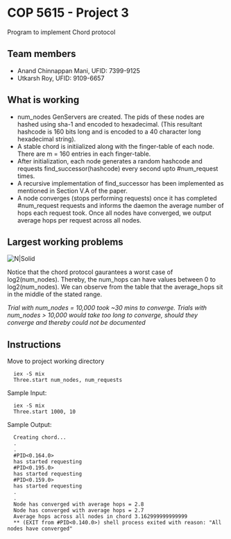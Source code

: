 # COP 5615 - Project 3
Program to implement Chord protocol

## Team members
  - Anand Chinnappan Mani,  UFID: 7399-9125
  - Utkarsh Roy,            UFID: 9109-6657

## What is working 
 - num_nodes GenServers are created. The pids of these nodes are hashed using sha-1 and encoded to hexadecimal. (This resultant hashcode is 160 bits long and is encoded to a 40 character long hexadecimal string).
 - A stable chord is initiialized along with the finger-table of each node. There are m = 160 entries in each finger-table.
 - After initialization, each node generates a random hashcode and requests find_successor(hashcode) every second upto #num_request times. 
 - A recursive implementation of find_successor has been implemented as mentioned in Section V.A of the paper.
 - A node converges (stops performing requests) once it has completed #num_request requests and informs the daemon the average number of hops each request took. Once all nodes have converged, we output average hops per request across all nodes.


## Largest working problems 
![N|Solid](https://i.imgur.com/77Vzjr1.png)

Notice that the chord protocol gaurantees a worst case of log2(num_nodes). 
Thereby, the num_hops can have values between 0 to log2(num_nodes). 
We can observe from the table that the average_hops sit in the middle of the stated range.

_Trial with num_nodes = 10,000 took ~30 mins to converge. Trials with num_nodes > 10,000 would take too long to converge, should they converge and thereby could not be documented_

## Instructions
Move to project working directory
```
  iex -S mix
  Three.start num_nodes, num_requests
```

Sample Input:
```
  iex -S mix 
  Three.start 1000, 10
```
Sample Output:
```
  Creating chord...
  .
  .
  #PID<0.164.0>
  has started requesting
  #PID<0.195.0>
  has started requesting
  #PID<0.159.0>
  has started requesting
  .
  .
  Node has converged with average hops = 2.8
  Node has converged with average hops = 2.7
  Average hops across all nodes in chord 3.162999999999999
  ** (EXIT from #PID<0.140.0>) shell process exited with reason: "All nodes have converged"
```


